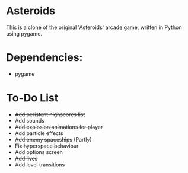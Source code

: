 # Asteroids

This is a clone of the original 'Asteroids' arcade game, written in Python using pygame.

# Dependencies: 
- pygame

# To-Do List
- ~~Add peristent highscores list~~
- Add sounds
- ~~Add explosion animations for player~~
- Add particle effects
- ~~Add enemy spaceships~~ (Partly)
- ~~Fix hyperspace behaviour~~
- Add options screen
- ~~Add lives~~
- ~~Add level transitions~~
